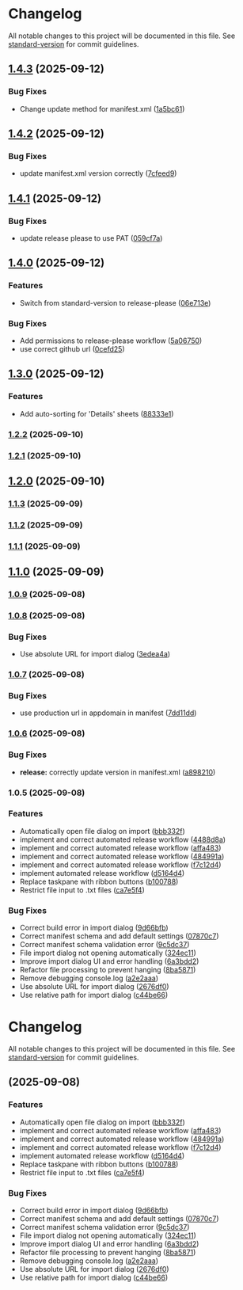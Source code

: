 # Changelog

All notable changes to this project will be documented in this file. See [standard-version](https://github.com/conventional-changelog/standard-version) for commit guidelines.

## [1.4.3](https://github.com/michaelpennington/reconciler/compare/v1.4.2...v1.4.3) (2025-09-12)


### Bug Fixes

* Change update method for manifest.xml ([1a5bc61](https://github.com/michaelpennington/reconciler/commit/1a5bc6190f94f32ad3eb096b528cf9573da8c835))

## [1.4.2](https://github.com/michaelpennington/reconciler/compare/v1.4.1...v1.4.2) (2025-09-12)


### Bug Fixes

* update manifest.xml version correctly ([7cfeed9](https://github.com/michaelpennington/reconciler/commit/7cfeed9e66665cc0b9b4c7d6b75340445029c089))

## [1.4.1](https://github.com/michaelpennington/reconciler/compare/v1.4.0...v1.4.1) (2025-09-12)


### Bug Fixes

* update release please to use PAT ([059cf7a](https://github.com/michaelpennington/reconciler/commit/059cf7aeb6d1a1c2b8d63becc34a5e61255cebdd))

## [1.4.0](https://github.com/michaelpennington/reconciler/compare/v1.3.0...v1.4.0) (2025-09-12)


### Features

* Switch from standard-version to release-please ([06e713e](https://github.com/michaelpennington/reconciler/commit/06e713e1454f51e2b1c625fc9031957e4f3c44e4))


### Bug Fixes

* Add permissions to release-please workflow ([5a06750](https://github.com/michaelpennington/reconciler/commit/5a0675079afebef03b769e8e87e5d0b39536a747))
* use correct github url ([0cefd25](https://github.com/michaelpennington/reconciler/commit/0cefd2518d72978373d1dcb6de75ec4d3aa6540a))

## [1.3.0](https://github.com/michaelpennington/reconciler/compare/v1.2.2...v1.3.0) (2025-09-12)


### Features

* Add auto-sorting for 'Details' sheets ([88333e1](https://github.com/michaelpennington/reconciler/commit/88333e17d88fb7421a92c2c3e68b0c818c7f7bc9))

### [1.2.2](https://github.com/michaelpennington/reconciler/compare/v1.2.1...v1.2.2) (2025-09-10)

### [1.2.1](https://github.com/michaelpennington/reconciler/compare/v1.2.0...v1.2.1) (2025-09-10)

## [1.2.0](https://github.com/michaelpennington/reconciler/compare/v1.1.3...v1.2.0) (2025-09-10)

### [1.1.3](https://github.com/michaelpennington/reconciler/compare/v1.1.2...v1.1.3) (2025-09-09)

### [1.1.2](https://github.com/michaelpennington/reconciler/compare/v1.1.1...v1.1.2) (2025-09-09)

### [1.1.1](https://github.com/michaelpennington/reconciler/compare/v1.1.0...v1.1.1) (2025-09-09)

## [1.1.0](https://github.com/michaelpennington/reconciler/compare/v1.0.9...v1.1.0) (2025-09-09)

### [1.0.9](https://github.com/michaelpennington/reconciler/compare/v1.0.8...v1.0.9) (2025-09-08)

### [1.0.8](https://github.com/michaelpennington/reconciler/compare/v1.0.7...v1.0.8) (2025-09-08)


### Bug Fixes

* Use absolute URL for import dialog ([3edea4a](https://github.com/michaelpennington/reconciler/commit/3edea4a86837ba20c702d82271341f57ea7748f5))

### [1.0.7](https://github.com/michaelpennington/reconciler/compare/v1.0.6...v1.0.7) (2025-09-08)


### Bug Fixes

* use production url in appdomain in manifest ([7dd11dd](https://github.com/michaelpennington/reconciler/commit/7dd11dd9bb51d675a855065ccd43b1cc6047bf7d))

### [1.0.6](https://github.com/michaelpennington/reconciler/compare/v1.0.5...v1.0.6) (2025-09-08)


### Bug Fixes

* **release:** correctly update version in manifest.xml ([a898210](https://github.com/michaelpennington/reconciler/commit/a898210d219059cbccb19342981e21c71d4fbe93))

### 1.0.5 (2025-09-08)


### Features

* Automatically open file dialog on import ([bbb332f](https://github.com/michaelpennington/reconciler/commit/bbb332fd7e267ffa684247120766deeb9479e250))
* implement and correct automated release workflow ([4488d8a](https://github.com/michaelpennington/reconciler/commit/4488d8afd5ebc9a00a4ba5062808f8747a36e2a1))
* implement and correct automated release workflow ([affa483](https://github.com/michaelpennington/reconciler/commit/affa483f8cf6053809002de29bded50747f3e3a7))
* implement and correct automated release workflow ([484991a](https://github.com/michaelpennington/reconciler/commit/484991a29c8a0d335272d1f009f5eab46c346b1d))
* implement and correct automated release workflow ([f7c12d4](https://github.com/michaelpennington/reconciler/commit/f7c12d48f8dab08f04845dddc3a58eb3f7e1e46f))
* implement automated release workflow ([d5164d4](https://github.com/michaelpennington/reconciler/commit/d5164d44f7dac0e0b89bddbaaf82576534d64869))
* Replace taskpane with ribbon buttons ([b100788](https://github.com/michaelpennington/reconciler/commit/b100788f487b38c8fe1f5ba829533c198ff33914))
* Restrict file input to .txt files ([ca7e5f4](https://github.com/michaelpennington/reconciler/commit/ca7e5f48a4592b1f7d44041f3766a15965aac32a))


### Bug Fixes

* Correct build error in import dialog ([9d66bfb](https://github.com/michaelpennington/reconciler/commit/9d66bfbc44e3bb0dcda1e3e326d67991ac0a9f16))
* Correct manifest schema and add default settings ([07870c7](https://github.com/michaelpennington/reconciler/commit/07870c71ca7811aaea2f1332a338f306daaf54bd))
* Correct manifest schema validation error ([9c5dc37](https://github.com/michaelpennington/reconciler/commit/9c5dc373cfde5000f0c76930089579de8b24c77c))
* File import dialog not opening automatically ([324ec11](https://github.com/michaelpennington/reconciler/commit/324ec1184c928c4723fb0fa5f829142c1960900e))
* Improve import dialog UI and error handling ([6a3bdd2](https://github.com/michaelpennington/reconciler/commit/6a3bdd2320172cbde937336df5feaed4c60efc8d))
* Refactor file processing to prevent hanging ([8ba5871](https://github.com/michaelpennington/reconciler/commit/8ba5871cce21b884609c9758fb687ebf0e243ca3))
* Remove debugging console.log ([a2e2aaa](https://github.com/michaelpennington/reconciler/commit/a2e2aaac404262d9edf1c579ab01039141578b83))
* Use absolute URL for import dialog ([2676df0](https://github.com/michaelpennington/reconciler/commit/2676df050521cac906267c5147a9bd9beb329db8))
* Use relative path for import dialog ([c44be66](https://github.com/michaelpennington/reconciler/commit/c44be66f97765ebd46b823bbbb09238020965345))

# Changelog

All notable changes to this project will be documented in this file. See [standard-version](https://github.com/conventional-changelog/standard-version) for commit guidelines.

##  (2025-09-08)


### Features

* Automatically open file dialog on import ([bbb332f](https://github.com/michaelpennington/reconciler/commit/bbb332fd7e267ffa684247120766deeb9479e250))
* implement and correct automated release workflow ([affa483](https://github.com/michaelpennington/reconciler/commit/affa483f8cf6053809002de29bded50747f3e3a7))
* implement and correct automated release workflow ([484991a](https://github.com/michaelpennington/reconciler/commit/484991a29c8a0d335272d1f009f5eab46c346b1d))
* implement and correct automated release workflow ([f7c12d4](https://github.com/michaelpennington/reconciler/commit/f7c12d48f8dab08f04845dddc3a58eb3f7e1e46f))
* implement automated release workflow ([d5164d4](https://github.com/michaelpennington/reconciler/commit/d5164d44f7dac0e0b89bddbaaf82576534d64869))
* Replace taskpane with ribbon buttons ([b100788](https://github.com/michaelpennington/reconciler/commit/b100788f487b38c8fe1f5ba829533c198ff33914))
* Restrict file input to .txt files ([ca7e5f4](https://github.com/michaelpennington/reconciler/commit/ca7e5f48a4592b1f7d44041f3766a15965aac32a))


### Bug Fixes

* Correct build error in import dialog ([9d66bfb](https://github.com/michaelpennington/reconciler/commit/9d66bfbc44e3bb0dcda1e3e326d67991ac0a9f16))
* Correct manifest schema and add default settings ([07870c7](https://github.com/michaelpennington/reconciler/commit/07870c71ca7811aaea2f1332a338f306daaf54bd))
* Correct manifest schema validation error ([9c5dc37](https://github.com/michaelpennington/reconciler/commit/9c5dc373cfde5000f0c76930089579de8b24c77c))
* File import dialog not opening automatically ([324ec11](https://github.com/michaelpennington/reconciler/commit/324ec1184c928c4723fb0fa5f829142c1960900e))
* Improve import dialog UI and error handling ([6a3bdd2](https://github.com/michaelpennington/reconciler/commit/6a3bdd2320172cbde937336df5feaed4c60efc8d))
* Refactor file processing to prevent hanging ([8ba5871](https://github.com/michaelpennington/reconciler/commit/8ba5871cce21b884609c9758fb687ebf0e243ca3))
* Remove debugging console.log ([a2e2aaa](https://github.com/michaelpennington/reconciler/commit/a2e2aaac404262d9edf1c579ab01039141578b83))
* Use absolute URL for import dialog ([2676df0](https://github.com/michaelpennington/reconciler/commit/2676df050521cac906267c5147a9bd9beb329db8))
* Use relative path for import dialog ([c44be66](https://github.com/michaelpennington/reconciler/commit/c44be66f97765ebd46b823bbbb09238020965345))
